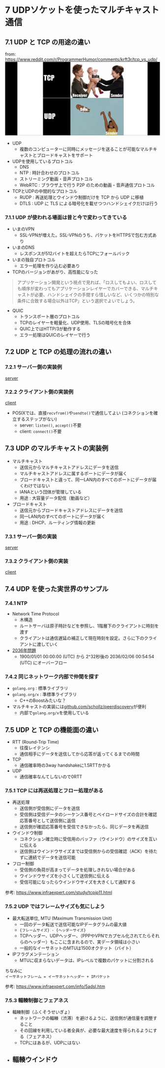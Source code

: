 # 7 UDPソケットを使ったマルチキャスト通信

## 7.1 UDP と TCP の用途の違い

from: https://www.reddit.com/r/ProgrammerHumor/comments/krft3r/tcp_vs_udp/  
![tcp udp](image/a.jpg)  

- UDP
  - 複数のコンピューターに同時にメッセージを送ることが可能なマルチキャストとブロードキャストをサポート
- UDPを使用しているプロトコル
  - DNS
  - NTP : 時計合わせのプロトコル
  - ストリーミング動画・音声プロトコル
  - WebRTC : ブラウザ上で行う P2P のための動画・音声通信プロトコル
- TCPとUDPの中間的なプロトコル
  - RUDP : 再送処理とウインドウ制御だけを TCP から UDP に移植
  - DTLS : UDP に TLS による暗号化を載せつつハンドシェイクだけは行う

### 7.1.1 UDP が使われる場面は昔と今で変わってきている

- いまのVPN
  - SSL-VPNが増えた。SSL-VPNのうち、パケットをHTTPSで包む方式あり
- いまのDNS
  - レスポンスが512バイトを超えたらTCPにフォールバック
- いまの独自プロトコル
  - エラー処理を作り込む必要あり
- TCPのバージョンがあがり、高性能になった

> アプリケーション開発という視点で見れば、「ロスしてもよい、ロスしても順序が変わってもアプリケーションレイヤーでカバーできる、マルチキャストが必要、ハンドシェイクの手間すら惜しいなど、いくつかの特別な条件に合致する場合以外はTCP」という選択でよいでしょう。

- QUIC
  - トランスポート層のプロトコル
  - TCPのレイヤーを軽量化、UDP使用、TLSの暗号化を合体
  - QUIC上ではHTTP/3が動作する
  - エラー処理はQUICのレイヤーで行う

## 7.2 UDP と TCP の処理の流れの違い

### 7.2.1 サーバー側の実装例

[server](01-unicast/server/main.go)  

### 7.2.2 クライアント側の実装例

[client](01-unicast/client/main.go)  

- POSIXでは、直接`recvfrom()`や`sendto()`で通信してよい (コネクションを確立するステップがない)
  - server: `listen()`, `accept()`不要
  - client: `connect()`不要

## 7.3 UDP のマルチキャストの実装例

- マルチキャスト
  - 送信元からマルチキャストアドレスにデータを送信
  - マルチキャストアドレスに属するポートにデータが届く
  - ブロードキャストと違って、同一LAN内のすべてのポートにデータが届くわけではない
  - IANAという団体が管理している
  - 用途 : 大容量データ配信（動画など）
- ブロードキャスト
  - 送信元からブロードキャストアドレスにデータを送信
  - 同一LAN内のすべてのポートにデータが届く
  - 用途 : DHCP、ルーティング情報の更新

### 7.3.1 サーバー側の実装

[server](02-multicast/server/main.go)

### 7.3.2 クライアント側の実装

[client](02-multicast/client/main.go)

## 7.4 UDP を使った実世界のサンプル

### 7.4.1 NTP

- Network Time Protocol
  - 木構造
  - ルートサーバは原子時計などを参照し、1階層下のクライアントに時刻を渡す
  - クライアントは通信遅延の補正して現在時刻を設定。さらに下のクライアントに渡していく
- [2036年問題](https://japan.zdnet.com/glossary/exp/2036%E5%B9%B4%E5%95%8F%E9%A1%8C/#:~:text=2036%E5%B9%B4%E5%95%8F%E9%A1%8C%E3%81%A8%E3%81%AF&text=2036%E5%B9%B4%E5%95%8F%E9%A1%8C%E3%81%A8%E3%81%AF%E3%80%81%E3%82%B3%E3%83%B3%E3%83%94%E3%83%A5%E3%83%BC%E3%82%BF%E3%81%AE%E6%99%82%E5%88%BB%E3%82%92%E5%90%8C%E6%9C%9F,%E5%95%8F%E9%A1%8C%E3%81%AE%E3%81%93%E3%81%A8%E3%81%A7%E3%81%82%E3%82%8B%E3%80%82)
  - 1900/01/01 00:00:00 (UTC) から 2^32秒後の 2036/02/06 00:54:54 (UTC) にオーバーフロー

### 7.4.2 同じネットワーク内部で仲間を探す

- `golang.org` : 標準ライブラリ
- `golang.org/x` : 準標準ライブラリ
  - C++のBoostみたいな？
- マルチキャストの実装には[github.com/schollz/peerdiscovery](https://github.com/schollz/peerdiscovery)が便利
  - 内部で`golang.org/x`を使用している

## 7.5 UDP と TCP の機能面の違い

- RTT (Round-Trip Time)
  - 往復レイテンシ
  - 通信相手にデータを送信してから応答が返ってくるまでの時間
- TCP
  - 通信確率時の3way handshakeに1.5RTTかかる
- UDP
  - 通信確率なんてしないので0RTT

### 7.5.1 TCP には再送処理とフロー処理がある

- 再送処理
  - 送信側が受信側にデータを送信
  - 受信側は受信データのシーケンス番号とペイロードサイズの合計を確認応答番号として送信側に返信
  - 送信側が確認応答番号を受信できなかったら、同じデータを再送信
- ウインドウ制御
  - コネクション確立時に受信用のバッファ（ウインドウ）のサイズを互いに伝える
  - 送信側はウインドウサイズまでは受信側からの受信確認（ACK）を待たずに連続でデータを送信可能
- フロー制御
  - 受信側の負荷が高まってデータを処理しきれない場合がある
  - ウインドウサイズを小さくして送信側に伝える
  - 受信可能になったらウインドウサイズを大きくして通知する

参考: https://www.infraexpert.com/study/tcpip11.html  

### 7.5.2 UDP ではフレームサイズも気にしよう

- 最大転送単位, MTU (Maximum Transmission Unit)
  - 一回のデータ転送で送信可能なIPデータグラムの最大値
  - `{フレームサイズ} - {ヘッダーサイズ}`
  - TCPヘッダー、UDPヘッダー、（PPPやVPNでカプセル化されてたらそれらのヘッダー）もここに含まれるので、実データ領域は小さい
  - 一般的なイーサネットのMTUは1500オクテット（バイト）
- IPフラグメンテーション
  - MTUに収まらないデータは、IPレベルで複数のパケットに分割される

ちなみに  
`イーサネットフレーム = イーサネットヘッダー + IPパケット`  

参考: https://www.infraexpert.com/info/5adsl.htm  

### 7.5.3 輻輳制御とフェアネス

- 輻輳制御（ふくそうせいぎょ）
  - ネットワークの輻輳（渋滞）を避けるように、送信側が通信量を調整すること
  - その回線を利用している者全員が、必要な最大速度を得られるようにする（フェアネス）
  - TCPにはあるが、UDPにはない
- 輻輳ウインドウ
  - 
